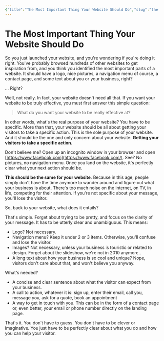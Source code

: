 ```yaml
---
{"title":"The Most Important Thing Your Website Should Do","slug":"the-most-important-thing-your-website-should-do","created":"2020-10-21T09:00:00.000Z","updated":"2025-04-18T15:53:21.409+02:00","dg-publish":true,"dg-list-home":true,"project":["[[noobthink.com]]"],"tags":["article"],"permalink":"/notes/the-most-important-thing-your-website-should-do/","dgPassFrontmatter":true}
---
```


# The Most Important Thing Your Website Should Do
So you just launched your website, and you're wondering if you're doing it right. You've probably browsed hundreds of other websites to get inspiration from, and you think you identified the most important parts of a website. It should have a logo, nice pictures, a navigation menu of course, a contact page, and some text about you or your business, right?

... Right?

Well, not really. In fact, your website doesn't need all that. If you want your website to be truly effective, you must first answer this simple question:

> What do you want your website to be really effective at?

In other words, what's the real purpose of your website? You have to be specific. More than that, your website should be all about getting your visitors to take a specific action. This is the sole purpose of your website. And it should be the one and only concern about your website. **Getting your visitors to take a specific action**.

Don't believe me? Open up an incognito window in your browser and open [https://www.facebook.com](https://www.facebook.com/). See? No pictures, no navigation menu. Once you land on the website, it's perfectly clear what your next action should be.

**This should be the same for your website**. Because in this age, people simply don't have the time anymore to wander around and figure out what your business is about. There's too much noise on the internet, on TV, in life, competing for their attention. If you're not specific about your message, you'll lose the visitor.

So, back to your website, what does it entails?

That's simple. Forget about trying to be pretty, and focus on the clarity of your message. It has to be utterly clear and unambiguous. This means:

- Logo? Not necessary.
- Navigation menu? Keep it under 2 or 3 items. Otherwise, you'll confuse and lose the visitor.
- Images? Not necessary, unless your business is touristic or related to design. Forget about the slideshow, we're not in 2010 anymore..
- A long text about how your business is so cool and unique? Nope, visitors don't care about that, and won't believe you anyway.

What's needed?

- A concise and clear sentence about what the visitor can expect from your business.
- A call to action, whatever it is: sign up, enter their email, call you, message you, ask for a quote, book an appointment
- A way to get in touch with you. This can be in the form of a contact page or, even better, your email or phone number directly on the landing page.

That's it. You don't have to guess. You don't have to be clever or imaginative. You just have to be perfectly clear about what you do and how you can help your visitor.
